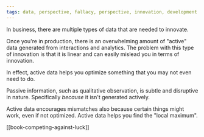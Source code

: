 ```yaml
---
tags: data, perspective, fallacy, perspective, innovation, development
---
```


In business, there are multiple types of data that are needed to innovate.

Once you're in production, there is an overwhelming amount of "active" data
generated from interactions and analytics. The problem with this type of
innovation is that it is linear and can easily mislead you in terms of
innovation.

In effect, active data helps you optimize something that you may not even need
to do.

Passive information, such as qualitative observation, is subtle and disruptive
in nature. Specifically _because_ it isn't generated actively.

Active data encourages mismatches also because certain things might work, even
if not optimized. Active data helps you find the "local maximum".

[[book-competing-against-luck]]
